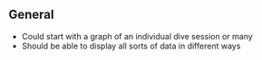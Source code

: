 ## General
- Could start with a graph of an individual dive session or many
- Should be able to display all sorts of data in different ways